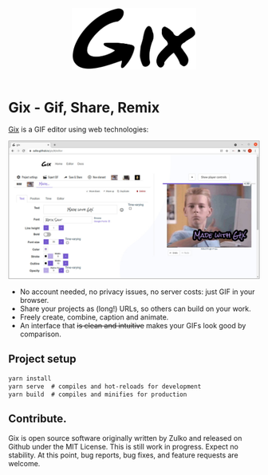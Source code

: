 <p align="center">
  <img alt="Gix logo" title="DNA Cauldron Logo" src="./src/assets/title.svg" width="250">
<br /><br />
</p>

# Gix - Gif, Share, Remix

[Gix](https://zulko.github.io/gix/#/home) is a GIF editor using web technologies:

<p><a href='https://zulko.github.io/gix/#/home' target='_'><img src='./docs/screenshot.jpeg'/></a></p>

- No account needed, no privacy issues, no server costs: just GIF in your browser.
- Share your projects as (long!) URLs, so others can build on your work.
- Freely create, combine, caption and animate.
- An interface that ~~is clean and intuitive~~ makes your GIFs look good by comparison.



## Project setup

```
yarn install
yarn serve  # compiles and hot-reloads for development
yarn build  # compiles and minifies for production
```

## Contribute.

Gix is open source software originally written by Zulko and released on Github under the MIT License. This is still work in progress. Expect no stability. At this point, bug reports, bug fixes, and feature requests are welcome.
